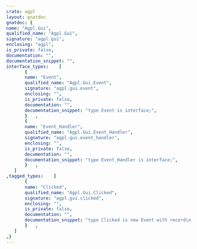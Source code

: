 ```yaml
---
crate: agpl
layout: gnatdoc
gnatdoc: {
name: "Agpl.Gui",
qualified_name: "Agpl.Gui",
signature: "agpl.gui",
enclosing: "agpl",
is_private: false,
documentation: "",
documentation_snippet: "",
interface_types:    [
       {
       name: "Event",
       qualified_name: "Agpl.Gui.Event",
       signature: "agpl.gui.event",
       enclosing: "",
       is_private: false,
       documentation: "",
       documentation_snippet: "type Event is interface;",
       }   ,
       {
       name: "Event_Handler",
       qualified_name: "Agpl.Gui.Event_Handler",
       signature: "agpl.gui.event_handler",
       enclosing: "",
       is_private: false,
       documentation: "",
       documentation_snippet: "type Event_Handler is interface;",
       }   ,
   ]
,tagged_types:    [
       {
       name: "Clicked",
       qualified_name: "Agpl.Gui.Clicked",
       signature: "agpl.gui.clicked",
       enclosing: "",
       is_private: false,
       documentation: "",
       documentation_snippet: "type Clicked is new Event with record\n   Data_X, Data_Y : Float;\nend record;",
       }   ,
   ]
,}
---
```

